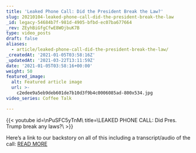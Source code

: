 ```yaml
---
title: 'Leaked Phone Call: Did the President Break the Law?'
slug: 20210104-leaked-phone-call-did-the-president-break-the-law
_id: legacy-54684b7f-981d-4905-bfbd-ec07ba677664
_rev: ZEyhBiGfgCfwE8WOjbuK7B
type: video_posts
draft: false
aliases:
  - article/leaked-phone-call-did-the-president-break-the-law/
_createdAt: '2021-01-05T03:58:16Z'
_updatedAt: '2021-03-22T13:11:59Z'
date: '2021-01-05T03:58:16+00:00'
weight: 50
featured_image:
  alt: Featured article image
  url: >-
    c2edee9a5eb9deb601de7b10d3f9b4c0006085ad-800x534.jpg
video_series: Coffee Talk

---
```

{{< youtube id=\nPuSFC5yTnM\ title=\LEAKED PHONE CALL: Did Pres. Trump break any laws?\ >}}

Here’s a link to our backstory on all of this including a transcript/audio of the call: [READ MORE](https://smarthernews.com/article/ga-trump-phone-call/)